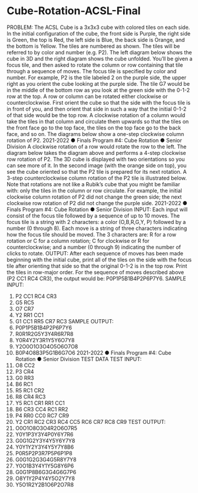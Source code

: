 # Cube-Rotation-ACSL-Final
PROBLEM: The ACSL Cube is a 3x3x3 cube with colored tiles on each side. In the initial
configuration of the cube, the front side is Purple, the right side is Green, the top is Red, the left
side is Blue, the back side is Orange, and the bottom is Yellow. The tiles are numbered as
shown. The tiles will be referred to by color and number (e.g. P2). The left diagram below
shows the cube in 3D and the right
diagram shows the cube unfolded.
You’ll be given a focus tile, and then asked to rotate the column or row containing that tile
through a sequence of moves. The focus tile is specified by color and number. For example, P2
is the tile labeled 2 on the purple side, the upper right as you orient the cube looking at the purple
side. The tile G7 would be in the middle of the bottom row as you look at the green side with
the 0-1-2 row at the top.
A row or column can be rotated either clockwise or counterclockwise. First orient the cube so
that the side with the focus tile is in front of you, and then orient that side in such a way that the
initial 0-1-2 of that side would be the top row. A clockwise rotation of a column would take the
tiles in that column and circulate them upwards so that the tiles on the front face go to the top
face, the tiles on the top face go to the back face, and so on. The diagrams below show a
one-step clockwise column rotation of P2.
2021-2022 ● Finals Program #4: Cube Rotation ● Senior Division
A clockwise rotation of a row would rotate the row to the left. The diagram below takes the
diagram above and performs a 4-step clockwise row rotation of P2. The 3D cube is displayed
with two orientations so you can see more of it. In the second image (with the orange side on
top), you see the cube oriented so that the P2 tile is prepared for its next rotation.
A 3-step counterclockwise column rotation of the P2 tile is illustrated below.
Note that rotations are not like a Rubik’s cube that you might be familiar with: only the tiles in
the column or row circulate. For example, the initial clockwise column rotation of P2 did not
change the green side; the next clockwise row rotation of P2 did not change the purple side.
2021-2022 ● Finals Program #4: Cube Rotation ● Senior Division
INPUT: Each input will consist of the focus tile followed by a sequence of up to 10 moves. The
focus tile is a string with 2 characters: a color (O,B,R,G,Y, P) followed by a number (0 through
8). Each move is a string of three characters indicating how the focus tile should be moved. The
3 characters are: R for a row rotation or C for a column rotation; C for clockwise or R for
counterclockwise; and a number (0 through 9) indicating the number of clicks to rotate.
OUTPUT: After each sequence of moves has been made beginning with the initial cube, print
all of the tiles on the side with the focus tile after orienting that side so that the original 0-1-2 is
in the top row. Print the tiles in row-major order. For the sequence of moves described above
(P2 CC1 RC4 CR3), the output would be: P0P1P5B1B4P2P6P7Y6.
SAMPLE INPUT:
1. P2 CC1 RC4 CR3
2. G5 RC5
3. O7 CR7
4. Y2 RR1 CC1
5. G1 CC1 RR5 CR7 RC3
SAMPLE OUTPUT:
1. P0P1P5B1B4P2P6P7Y6
2. R0R1R2G5Y3Y4R6R7R8
3. Y0R4Y2Y3R1Y5Y6O7Y8
4. Y2O0O1O3O4O5O6O7O8
5. B0P4O8B3P5G1B6G7O6
2021-2022 ● Finals Program #4: Cube Rotation ● Senior Division
TEST DATA
TEST INPUT:
1. O8 CC2
2. P3 CR4
3. G0 RR3
4. B6 RC1
5. R5 RC1 CR2
6. R8 CR4 RC3
7. Y5 RC1 CR1 RR1 CC1
8. B6 CR3 CC4 RC1 RR2
9. P4 RR0 CC0 RC7 CR9
10. Y2 CR1 RC2 CR3 RC4 CC5 RC6 CR7 RC8 CR9
TEST OUTPUT:
1. O0O1O8O3O4R2O6O7R5
2. Y0Y1P3Y3Y4P0Y6Y7R6
3. G0G1G2Y3Y4Y5Y6Y7Y8
4. Y0Y1Y2Y3Y4Y5Y7Y8B6
5. P0R5P2P3R7P5P6P1P8
6. G0G1G2G3G4G5R8Y7Y8
7. Y0O1B3Y4Y1Y5G8Y6P6
8. G0G1P8B6G3G4G6G7P6
9. O8Y1Y2P4Y4Y5O2Y7Y8
10. Y5O1R2Y2B1O6P2O7R8
